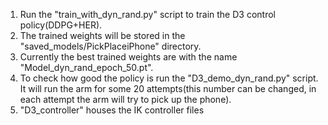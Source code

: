 1. Run the "train_with_dyn_rand.py" script to train the D3 control policy(DDPG+HER).
2. The trained weights will be stored in the "saved_models/PickPlaceiPhone" directory. 
3. Currently the best trained weights are with the name "Model_dyn_rand_epoch_50.pt". 
4. To check how good the policy is run the "D3_demo_dyn_rand.py" script. It will run the arm for some 20 attempts(this number can be changed, in each attempt the arm will try to pick up the phone).
5. "D3_controller" houses the IK controller files 
